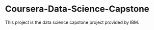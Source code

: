 # Coursera-Data-Science-Capstone
This project is the data science capstone project provided by IBM.
